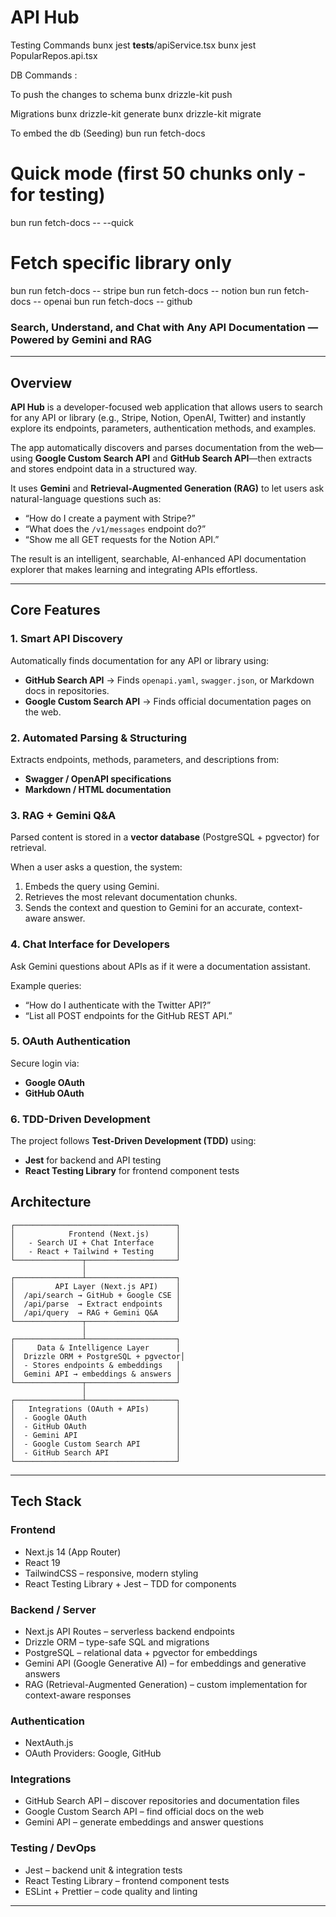 # **API Hub**

Testing Commands
bunx jest __tests__/apiService.tsx
bunx jest PopularRepos.api.tsx

DB Commands :

To push the changes to schema
bunx drizzle-kit push

Migrations
bunx drizzle-kit generate
bunx drizzle-kit migrate

To embed the db (Seeding)
bun run fetch-docs

# Quick mode (first 50 chunks only - for testing)
bun run fetch-docs -- --quick

# Fetch specific library only
bun run fetch-docs -- stripe
bun run fetch-docs -- notion
bun run fetch-docs -- openai
bun run fetch-docs -- github


### **Search, Understand, and Chat with Any API Documentation — Powered by Gemini and RAG**

---

## **Overview**

**API Hub** is a developer-focused web application that allows users to search for any API or library (e.g., Stripe, Notion, OpenAI, Twitter) and instantly explore its endpoints, parameters, authentication methods, and examples.

The app automatically discovers and parses documentation from the web—using **Google Custom Search API** and **GitHub Search API**—then extracts and stores endpoint data in a structured way.

It uses **Gemini** and **Retrieval-Augmented Generation (RAG)** to let users ask natural-language questions such as:

* “How do I create a payment with Stripe?”
* “What does the `/v1/messages` endpoint do?”
* “Show me all GET requests for the Notion API.”

The result is an intelligent, searchable, AI-enhanced API documentation explorer that makes learning and integrating APIs effortless.

---

## **Core Features**

### **1. Smart API Discovery**

Automatically finds documentation for any API or library using:

* **GitHub Search API** → Finds `openapi.yaml`, `swagger.json`, or Markdown docs in repositories.
* **Google Custom Search API** → Finds official documentation pages on the web.

### **2. Automated Parsing & Structuring**

Extracts endpoints, methods, parameters, and descriptions from:

* **Swagger / OpenAPI specifications**
* **Markdown / HTML documentation**

### **3. RAG + Gemini Q&A**

Parsed content is stored in a **vector database** (PostgreSQL + pgvector) for retrieval.

When a user asks a question, the system:

1. Embeds the query using Gemini.
2. Retrieves the most relevant documentation chunks.
3. Sends the context and question to Gemini for an accurate, context-aware answer.

### **4. Chat Interface for Developers**

Ask Gemini questions about APIs as if it were a documentation assistant.

Example queries:

* “How do I authenticate with the Twitter API?”
* “List all POST endpoints for the GitHub REST API.”

### **5. OAuth Authentication**

Secure login via:

* **Google OAuth**
* **GitHub OAuth**

### **6. TDD-Driven Development**

The project follows **Test-Driven Development (TDD)** using:

* **Jest** for backend and API testing
* **React Testing Library** for frontend component tests


## **Architecture**

```
┌────────────────────────────────────┐
│            Frontend (Next.js)      │
│   - Search UI + Chat Interface     │
│   - React + Tailwind + Testing     │
└───────────────┬────────────────────┘
                │
┌───────────────┴────────────────────┐
│         API Layer (Next.js API)    │
│  /api/search → GitHub + Google CSE │
│  /api/parse  → Extract endpoints   │
│  /api/query  → RAG + Gemini Q&A    │
└───────────────┬────────────────────┘
                │
┌───────────────┴────────────────────┐
│     Data & Intelligence Layer      │
│  Drizzle ORM + PostgreSQL + pgvector│
│  - Stores endpoints & embeddings   │
│  Gemini API → embeddings & answers │
└───────────────┬────────────────────┘
                │
┌───────────────┴────────────────────┐
│   Integrations (OAuth + APIs)      │
│  - Google OAuth                    │
│  - GitHub OAuth                    │
│  - Gemini API                      │
│  - Google Custom Search API        │
│  - GitHub Search API               │
└────────────────────────────────────┘
```

---

## **Tech Stack**

### **Frontend**

* Next.js 14 (App Router)
* React 19
* TailwindCSS – responsive, modern styling
* React Testing Library + Jest – TDD for components

### **Backend / Server**

* Next.js API Routes – serverless backend endpoints
* Drizzle ORM – type-safe SQL and migrations
* PostgreSQL – relational data + pgvector for embeddings
* Gemini API (Google Generative AI) – for embeddings and generative answers
* RAG (Retrieval-Augmented Generation) – custom implementation for context-aware responses

### **Authentication**

* NextAuth.js
* OAuth Providers: Google, GitHub

### **Integrations**

* GitHub Search API – discover repositories and documentation files
* Google Custom Search API – find official docs on the web
* Gemini API – generate embeddings and answer questions

### **Testing / DevOps**

* Jest – backend unit & integration tests
* React Testing Library – frontend component tests
* ESLint + Prettier – code quality and linting

---